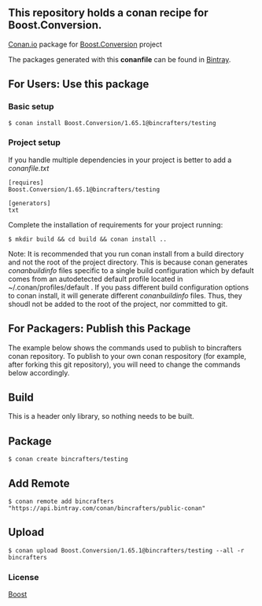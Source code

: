 ## This repository holds a conan recipe for Boost.Conversion.

[Conan.io](https://conan.io) package for [Boost.Conversion](https://github.com/Boostorg/Conversion) project

The packages generated with this **conanfile** can be found in [Bintray](https://bintray.com/bincrafters/public-conan/Boost.Conversion%3Abincrafters).

## For Users: Use this package

### Basic setup

    $ conan install Boost.Conversion/1.65.1@bincrafters/testing

### Project setup

If you handle multiple dependencies in your project is better to add a *conanfile.txt*

    [requires]
    Boost.Conversion/1.65.1@bincrafters/testing

    [generators]
    txt

Complete the installation of requirements for your project running:</small></span>

    $ mkdir build && cd build && conan install ..
	
Note: It is recommended that you run conan install from a build directory and not the root of the project directory.  This is because conan generates *conanbuildinfo* files specific to a single build configuration which by default comes from an autodetected default profile located in ~/.conan/profiles/default .  If you pass different build configuration options to conan install, it will generate different *conanbuildinfo* files.  Thus, they shoudl not be added to the root of the project, nor committed to git. 

## For Packagers: Publish this Package

The example below shows the commands used to publish to bincrafters conan repository. To publish to your own conan respository (for example, after forking this git repository), you will need to change the commands below accordingly. 

## Build  

This is a header only library, so nothing needs to be built.

## Package 

    $ conan create bincrafters/testing
	
## Add Remote

	$ conan remote add bincrafters "https://api.bintray.com/conan/bincrafters/public-conan"

## Upload

    $ conan upload Boost.Conversion/1.65.1@bincrafters/testing --all -r bincrafters

### License
[Boost](LICENSE)

